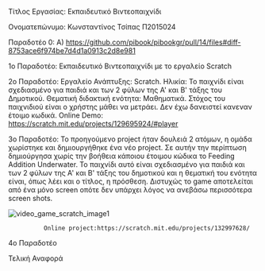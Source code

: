 Τίτλος Εργασίας: Εκπαιδευτικό Βιντεοπαιχνίδι

Ονοματεπώνυμο: Κωνσταντίνος Τσίπας Π2015024
               
Παραδοτέο 0: Α) https://github.com/pibook/pibookgr/pull/14/files#diff-8753ace6f974be7d4d1a0913c2d8e981


1ο Παραδοτέο: Εκπαιδευτικό Βιντεοπαιχνίδι με το εργαλείο Scratch


2ο Παραδοτέο: Εργαλείο Ανάπτυξης: Scratch.
              Ηλικία: Το παιχνίδι είναι σχεδιασμένο για παιδιά και των 2 φύλων της Α' και Β' τάξης του Δημοτικού.
              Θεματική διδακτική ενότητα: Μαθηματικά.
              Στόχος του παιχνιδιού είναι ο χρήστης μάθει να μετράει.
              Δεν έχω δανειστεί κανεναν έτοιμο κωδικά.
              Online Demo: https://scratch.mit.edu/projects/129695924/#player

3ο Παραδοτέο: Το προηγούμενο project ήταν δουλειά 2 ατόμων, η ομάδα χωρίστηκε και δημιουργήθηκε ένα νέο project. Σε αυτήν την περίπτωση δημιούργησα χωρίς την βοήθεια κάποιου έτοιμου κώδικα το Feeding Addition Underwater. Το παιχνίδι αυτό είναι σχεδιασμένο για παιδιά και των 2 φύλων της Α' και Β' τάξης του δημοτικού και η θεματική του ενότητα είναι, όπως λέει και ο τίτλος, η πρόσθεση. Διστυχώς το game αποτελείται από ένα μόνο screen οπότε δεν υπάρχει λόγος να ανεβάσω περισσότερα screen shots. 


![video_game_scratch_image1](https://lh3.googleusercontent.com/-LTZhCrastRE/WEbfWR0TLCI/AAAAAAAAAD8/4k3JSGx-vdwGA4__MmFmjgtTxbpL4IOiwCJoC/w481-h362-p-rw/%25CE%25A7%25CF%2589%25CF%2581%25CE%25AF%25CF%2582%2B%25CF%2584%25CE%25AF%25CF%2584%25CE%25BB%25CE%25BF.jpg.png)
              
              Online project:https://scratch.mit.edu/projects/132997628/


4ο Παραδοτέο

Τελική Αναφορά
